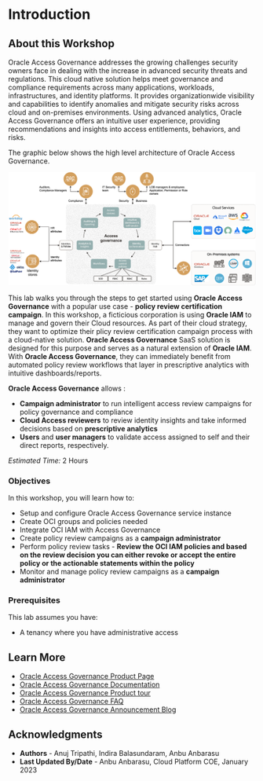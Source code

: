# Introduction

## About this Workshop

 Oracle Access Governance addresses the growing challenges security owners face in dealing with the increase in advanced security threats and regulations. This cloud native solution helps meet governance and compliance requirements across many applications, workloads, infrastructures, and identity platforms. It provides organizationwide visibility and capabilities to identify anomalies and mitigate security risks across cloud and on-premises environments. Using advanced analytics, Oracle Access Governance offers an intuitive user experience, providing recommendations and insights into access entitlements, behaviors, and risks.

 The graphic below shows the high level architecture of Oracle Access Governance.

  ![View List of Campaigns](images/oracle-access-governance-overview.png)

This lab walks you through the steps to get started using **Oracle Access Governance** with a popular use case - **policy review certification campaign**. In this workshop, a ficticious corporation is using **Oracle IAM** to manage and govern their Cloud resources. As part of their cloud strategy, they want to optimize their plicy review certification campaign process with a cloud-native solution. **Oracle Access Governance** SaaS solution is designed for this purpose and serves as a natural extension of **Oracle IAM**. With **Oracle Access Governance**, they can immediately benefit from automated policy review workflows that layer in prescriptive analytics with intuitive dashboards/reports. 

**Oracle Access Governance** allows : 
- **Campaign administrator** to run intelligent access review campaigns for policy governance and compliance
- **Cloud Access reviewers** to review identity insights and take informed decisions based on **prescriptive analytics**
- **Users** and **user managers** to validate access assigned to self and their direct reports, respectively. 


*Estimated Time:* 2 Hours


### Objectives

In this workshop, you will learn how to:
* Setup and configure Oracle Access Governance service instance
* Create OCI groups and policies needed
* Integrate OCI IAM with Access Governance
* Create policy review campaigns as a **campaign administrator**
* Perform policy review tasks - **Review the OCI IAM policies and based on the review decision you can either revoke or accept the entire policy or the actionable statements within the policy**
* Monitor and manage policy review campaigns as a **campaign administrator**

### Prerequisites
This lab assumes you have:
* A tenancy where you have administrative access


## Learn More

* [Oracle Access Governance Product Page](https://www.oracle.com/security/cloud-security/access-governance/)
* [Oracle Access Governance Documentation](https://docs.oracle.com/en/cloud/paas/access-governance/index.html)
* [Oracle Access Governance Product tour](https://www.oracle.com/webfolder/s/quicktours/paas/pt-sec-access-governance/index.html)
* [Oracle Access Governance FAQ](https://www.oracle.com/security/cloud-security/access-governance/faq/)
* [Oracle Access Governance Announcement Blog](https://blogs.oracle.com/cloudsecurity/post/intelligent-cloud-delivered-access-governance-with-prescriptive-analytics)

## Acknowledgments
* **Authors** - Anuj Tripathi, Indira Balasundaram, Anbu Anbarasu 
* **Last Updated By/Date** - Anbu Anbarasu, Cloud Platform COE, January 2023
